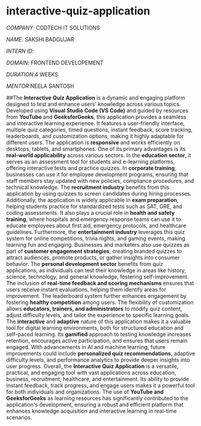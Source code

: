 # interactive-quiz-application

*COMPANY*: CODTECH IT SOLUTIONS

*NAME*: SAKSHI BADGUJAR

*INTERN ID*:

*DOMAIN*: FRONTEND DEVELOPEMENT

*DURATION*:4 WEEKS 

*MENTOR*:NEELA SANTOSH

##The **Interactive Quiz Application** is a dynamic and engaging platform designed to test and enhance users’ knowledge across various topics. Developed using **Visual Studio Code (VS Code)** and guided by resources from **YouTube** and **GeeksforGeeks**, this application provides a seamless and interactive learning experience. It features a user-friendly interface, multiple quiz categories, timed questions, instant feedback, score tracking, leaderboards, and customization options, making it highly adaptable for different users. The application is **responsive** and works efficiently on desktops, tablets, and smartphones. One of its primary advantages is its **real-world applicability** across various sectors. In the **education sector**, it serves as an assessment tool for students and e-learning platforms, offering interactive tests and practice quizzes. In **corporate training**, businesses can use it for employee development programs, ensuring that staff members stay updated with new policies, compliance procedures, and technical knowledge. The **recruitment industry** benefits from this application by using quizzes to screen candidates during hiring processes. Additionally, the application is widely applicable in **exam preparation**, helping students practice for standardized tests such as SAT, GRE, and coding assessments. It also plays a crucial role in **health and safety training**, where hospitals and emergency response teams can use it to educate employees about first aid, emergency protocols, and healthcare guidelines. Furthermore, the **entertainment industry** leverages this quiz system for online competitions, trivia nights, and gaming events, making learning fun and engaging. Businesses and marketers also use quizzes as part of **customer engagement strategies**, creating branded quizzes to attract audiences, promote products, or gather insights into consumer behavior. The **personal development sector** benefits from quiz applications, as individuals can test their knowledge in areas like history, science, technology, and general knowledge, fostering self-improvement. The inclusion of **real-time feedback and scoring mechanisms** ensures that users receive instant evaluations, helping them identify areas for improvement. The leaderboard system further enhances engagement by fostering **healthy competition** among users. The flexibility of customization allows **educators, trainers, and administrators** to modify quiz content, adjust difficulty levels, and tailor the experience to specific learning goals. The **interactive** and **adaptive** nature of this application makes it a valuable tool for digital learning environments, both for structured education and self-paced learning. Its **gamified** approach to testing knowledge increases retention, encourages active participation, and ensures that users remain engaged. With advancements in AI and machine learning, future improvements could include **personalized quiz recommendations**, adaptive difficulty levels, and performance analytics to provide deeper insights into user progress. Overall, the **Interactive Quiz Application** is a versatile, practical, and engaging tool with vast applications across education, business, recruitment, healthcare, and entertainment. Its ability to provide instant feedback, track progress, and engage users makes it a powerful tool for both individuals and organizations. The use of **YouTube and GeeksforGeeks** as learning resources has significantly contributed to the application's development, ensuring a robust and efficient platform that enhances knowledge acquisition and interactive learning in real-time scenarios.
